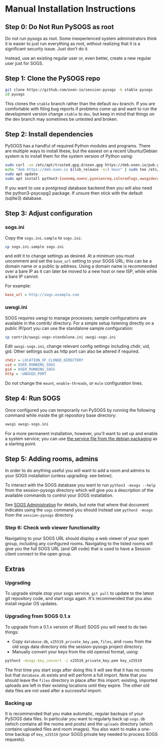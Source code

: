 # Manual Installation Instructions

## Step 0: Do Not Run PySOGS as root

Do not run pysogs as root.  Some inexperienced system administrators think it is easier to just run
everything as root, without realizing that it is a significant security issue.  Just don't do it.

Instead, use an existing regular user or, even better, create a new regular user just for SOGS.

## Step 1: Clone the PySOGS repo

```bash
git clone https://github.com/oxen-io/session-pysogs -b stable pysogs
cd pysogs
```

This clones the `stable` branch rather than the default `dev` branch.  If you are comfortable with
filing bug reports if problems come up and want to run the development version change `stable` to
`dev`, but keep in mind that things on the dev branch may sometimes be untested and broken.

## Step 2: Install dependencies

PySOGS has a handful of required Python modules and programs.  There are multiple ways to install
these, but the easiest on a recent Ubuntu/Debian system is to install them for the system version of
Python using:

```bash
sudo curl -so /etc/apt/trusted.gpg.d/oxen.gpg https://deb.oxen.io/pub.gpg
echo "deb https://deb.oxen.io $(lsb_release -sc) main" | sudo tee /etc/apt/sources.list.d/oxen.list
sudo apt update
sudo apt install python3-{oxenmq,oxenc,pyonionreq,coloredlogs,uwsgidecorators,flask,cryptography,nacl,pil,protobuf,openssl,qrencode,better-profanity,sqlalchemy,sqlalchemy-utils} uwsgi-plugin-python3
```

If you want to use a postgresql database backend then you will also need the python3-psycopg2
package.  If unsure then stick with the default (sqlite3) database.


## Step 3: Adjust configuration

### sogs.ini

Copy the `sogs.ini.sample` to `sogs.ini`:

```bash
cp sogs.ini.sample sogs.ini
```

and edit it to change settings as desired.  At a minimum you must uncomment and set the `base_url`
setting to your SOGS URL; this can be a domain name or a public ip address.  Using a domain name is
recommended over a bare IP as it can later be moved to a new host or new ISP, while while a bare IP
cannot.

For example:
```ini
base_url = http://sogs.example.com
```

### uwsgi.ini

SOGS requires uwsgi to manage processes; sample configurations are available in the contrib/
directory.  For a simple setup listening directly on a public IP/port you can use the standalone
sample configuration:

```bash
cp contrib/uwsgi-sogs-standalone.ini uwsgi-sogs.ini
```

Edit `uwsgi-sogs.ini`, change relevant config settings including chdir, uid, gid.  Other settings
such as http port can also be altered if required.

```ini
chdir = LOCATION_OF_CLONED_DIRECTORY
uid = USER_RUNNING_SOGS
gid = USER_RUNNING_SOGS
http = :UNUSED_PORT
```

Do *not* change the `mount`, `enable-threads`, or `mule` configuration lines.

## Step 4: Run SOGS

Once configured you can temporarily run PySOGS by running the following command while inside the git
repository base directory:

```bash
uwsgi uwsgi-sogs.ini
```

For a more permanent installation, however, you'll want to set up and enable a system service; you
can use [the service file from the debian
packaging](https://github.com/oxen-io/session-pysogs/blob/debian/sid/debian/sogs-standalone.service)
as a starting point.

## Step 5: Adding rooms, admins

In order to do anything useful you will want to add a room and admins to your SOGS installation
(unless upgrading: see below).

To interact with the SOGS database you want to run `python3 -msogs --help` from the session-pysogs
directory which will give you a description of the available commands to control your SOGS
installation.

See [SOGS Administration](administration.md) for details, but note that where that document
indicates using the `sogs` command you should instead use `python3 -msogs` from the `session-pysogs`
directory.

### Step 6: Check web viewer functionality

Navigating to your SOGS URL should display a web viewer of your open group, including any configured
rooms.  Navigating to the listed rooms will give you the full SOGS URL (and QR code) that is used to
have a Session client connect to the open group.

## Extras

### Upgrading

To upgrade simple stop your sogs service, `git pull` to update to the latest git repository code,
and start sogs again.  It's recommended that you also install regular OS updates.

### Upgrading from SOGS 0.1.x

To upgrade from a 0.1.x version of (Rust) SOGS you will need to do two things:

- Copy `database.db`, `x25519_private_key.pem`, `files`, and `rooms` from the old sogs data
  directory into the session-pysogs project directory.
- Manually convert your keys from the old openssl format, using:
```bash
python3 -msogs.key_convert -i x25519_private_key.pem key_x25519
```

The first time you start sogs after doing this it will see that it has no rooms but that
`database.db` exists and will perform a full import.  Note that you should leave the `files`
directory in place after this import: existing, imported uploads are left in their existing
locations until they expire.  The other old data files are not used after a successful import.

### Backing up

It is recommended that you make automatic, regular backups of your PySOGS data files.  In particular
you want to regularly back up `sogs.db` (which contains all the rooms and posts) and the `uploads`
directory (which contains uploaded files and room images).  You also want to make a one-time backup
of `key_x25519` (your SOGS private key needed to process SOGS requests).

